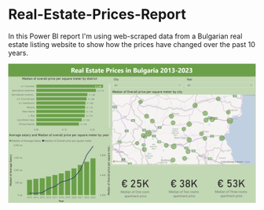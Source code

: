 # Real-Estate-Prices-Report
In this Power BI report I'm using web-scraped data from a Bulgarian real estate listing website to show how the prices have changed over the past 10 years.

![Report](report.png)
